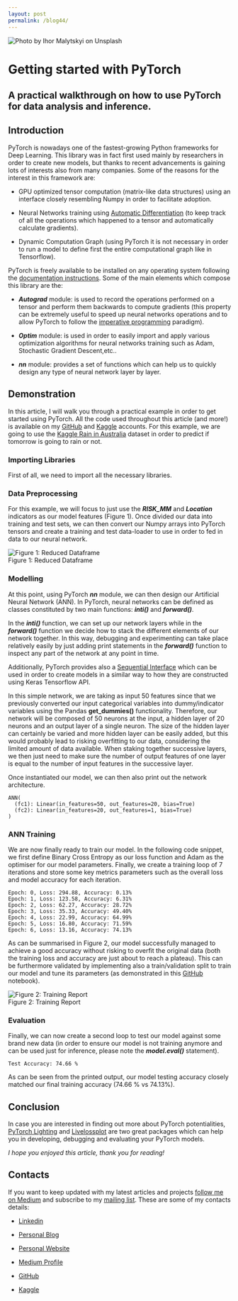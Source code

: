 ```yaml
---
layout: post
permalink: /blog44/
---
```


![Photo by [Ihor Malytskyi](https://unsplash.com/@ihor_malytskyi?utm_source=medium&utm_medium=referral) on [Unsplash](https://unsplash.com?utm_source=medium&utm_medium=referral)](https://cdn-images-1.medium.com/max/9386/0*Nm9G7o_5_46OYF0O)

# Getting started with PyTorch

## A practical walkthrough on how to use PyTorch for data analysis and inference.

## Introduction

PyTorch is nowadays one of the fastest-growing Python frameworks for Deep Learning. This library was in fact first used mainly by researchers in order to create new models, but thanks to recent advancements is gaining lots of interests also from many companies. Some of the reasons for the interest in this framework are:

* GPU optimized tensor computation (matrix-like data structures) using an interface closely resembling Numpy in order to facilitate adoption.

* Neural Networks training using [Automatic Differentiation](https://pytorch.org/tutorials/beginner/blitz/autograd_tutorial.html#sphx-glr-beginner-blitz-autograd-tutorial-py) (to keep track of all the operations which happened to a tensor and automatically calculate gradients).

* Dynamic Computation Graph (using PyTorch it is not necessary in order to run a model to define first the entire computational graph like in Tensorflow).

PyTorch is freely available to be installed on any operating system following the [documentation instructions](https://pytorch.org/get-started/locally/). Some of the main elements which compose this library are the:

* ***Autograd*** module: is used to record the operations performed on a tensor and perform them backwards to compute gradients (this property can be extremely useful to speed up neural networks operations and to allow PyTorch to follow the [imperative programming](https://en.wikipedia.org/wiki/Imperative_programming) paradigm).

* ***Optim*** module: is used in order to easily import and apply various optimization algorithms for neural networks training such as Adam, Stochastic Gradient Descent,etc..

* ***nn*** module: provides a set of functions which can help us to quickly design any type of neural network layer by layer.

## Demonstration

In this article, I will walk you through a practical example in order to get started using PyTorch. All the code used throughout this article (and more!) is available on my [GitHub](https://github.com/pierpaolo28/Kaggle-Challenges/blob/master/rain-prediction.ipynb) and [Kaggle](https://www.kaggle.com/pierpaolo28/rain-prediction) accounts. For this example, we are going to use the [Kaggle Rain in Australia](https://www.kaggle.com/jsphyg/weather-dataset-rattle-package) dataset in order to predict if tomorrow is going to rain or not.

### Importing Libraries

First of all, we need to import all the necessary libraries.

<script src="https://gist.github.com/pierpaolo28/a9d246cc5d5d3efbbd3a0ab2c345cbba.js"></script>

### Data Preprocessing

For this example, we will focus to just use the ***RISK_MM*** and ***Location*** indicators as our model features (Figure 1). Once divided our data into training and test sets, we can then convert our Numpy arrays into PyTorch tensors and create a training and test data-loader to use in order to fed in data to our neural network.

<script src="https://gist.github.com/pierpaolo28/64a61012b6d40541fc323c351f985960.js"></script>

![Figure 1: Reduced Dataframe](https://cdn-images-1.medium.com/max/2000/1*psRLPKcWnE8A_auP96cCpw.png)<br>
Figure 1: Reduced Dataframe

### Modelling

At this point, using PyTorch ***nn*** module, we can then design our Artificial Neural Network (ANN). In PyTorch, neural networks can be defined as classes constituted by two main functions: ***__inti__()*** and ***forward()***.

In the ***__inti__()*** function, we can set up our network layers while in the ***forward()*** function we decide how to stack the different elements of our network together. In this way, debugging and experimenting can take place relatively easily by just adding print statements in the ***forward()*** function to inspect any part of the network at any point in time.

Additionally, PyTorch provides also a [Sequential Interface](https://pytorch.org/docs/stable/nn.html#sequential) which can be used in order to create models in a similar way to how they are constructed using Keras Tensorflow API.

 <script src="https://gist.github.com/pierpaolo28/8867d1f5406f5a7156085c2e43653df1.js"></script>

In this simple network, we are taking as input 50 features since that we previously converted our input categorical variables into dummy/indicator variables using the Pandas **get_dummies()** functionality. Therefore, our network will be composed of 50 neurons at the input, a hidden layer of 20 neurons and an output layer of a single neuron. The size of the hidden layer can certainly be varied and more hidden layer can be easily added, but this would probably lead to risking overfitting to our data, considering the limited amount of data available. When staking together successive layers, we then just need to make sure the number of output features of one layer is equal to the number of input features in the successive layer.

Once instantiated our model, we can then also print out the network architecture.

<script src="https://gist.github.com/pierpaolo28/2e1fd964a55ad0511b113f19b5997582.js"></script>

    ANN(
      (fc1): Linear(in_features=50, out_features=20, bias=True)
      (fc2): Linear(in_features=20, out_features=1, bias=True)
    )

### ANN Training

We are now finally ready to train our model. In the following code snippet, we first define Binary Cross Entropy as our loss function and Adam as the optimiser for our model parameters. Finally, we create a training loop of 7 iterations and store some key metrics parameters such as the overall loss and model accuracy for each iteration.

<script src="https://gist.github.com/pierpaolo28/af201c25c52575f6bc6967d7b88a969e.js"></script>

    Epoch: 0, Loss: 294.88, Accuracy: 0.13%
    Epoch: 1, Loss: 123.58, Accuracy: 6.31%
    Epoch: 2, Loss: 62.27, Accuracy: 28.72%
    Epoch: 3, Loss: 35.33, Accuracy: 49.40%
    Epoch: 4, Loss: 22.99, Accuracy: 64.99%
    Epoch: 5, Loss: 16.80, Accuracy: 71.59%
    Epoch: 6, Loss: 13.16, Accuracy: 74.13%

As can be summarised in Figure 2, our model successfully managed to achieve a good accuracy without risking to overfit the original data (both the training loss and accuracy are just about to reach a plateau). This can be furthermore validated by implementing also a train/validation split to train our model and tune its parameters (as demonstrated in this [GitHub](https://github.com/pierpaolo28/Kaggle-Challenges/blob/master/rain-prediction.ipynb) notebook).

![Figure 2: Training Report](https://cdn-images-1.medium.com/max/28800/1*xRv2fq_2q9jRWm_-r4ktbg.png)<br>
Figure 2: Training Report

### Evaluation

Finally, we can now create a second loop to test our model against some brand new data (in order to ensure our model is not training anymore and can be used just for inference, please note the ***model.eval()*** statement).

<script src="https://gist.github.com/pierpaolo28/6b9b4b2ab57578ec90cbb40d9931324c.js"></script>

    Test Accuracy: 74.66 %

As can be seen from the printed output, our model testing accuracy closely matched our final training accuracy (74.66 % vs 74.13%).

## Conclusion

In case you are interested in finding out more about PyTorch potentialities, [PyTorch Lighting](https://pytorch-lightning.readthedocs.io/en/latest/) and [Livelossplot](https://github.com/stared/livelossplot) are two great packages which can help you in developing, debugging and evaluating your PyTorch models.

*I hope you enjoyed this article, thank you for reading!*

## Contacts

If you want to keep updated with my latest articles and projects [follow me on Medium](https://medium.com/@pierpaoloippolito28?source=post_page---------------------------) and subscribe to my [mailing list](http://eepurl.com/gwO-Dr?source=post_page---------------------------). These are some of my contacts details:

* [Linkedin](https://uk.linkedin.com/in/pier-paolo-ippolito-202917146?source=post_page---------------------------)

* [Personal Blog](https://pierpaolo28.github.io/blog/?source=post_page---------------------------)

* [Personal Website](https://pierpaolo28.github.io/?source=post_page---------------------------)

* [Medium Profile](https://towardsdatascience.com/@pierpaoloippolito28?source=post_page---------------------------)

* [GitHub](https://github.com/pierpaolo28?source=post_page---------------------------)

* [Kaggle](https://www.kaggle.com/pierpaolo28?source=post_page---------------------------)
